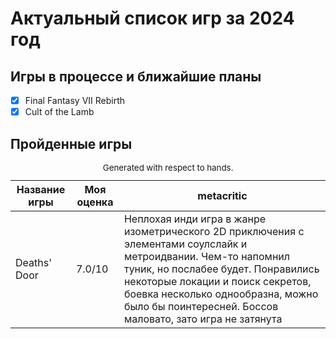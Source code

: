# Актуальный список игр за 2024 год
   
## Игры в процессе и ближайшие планы
- [x] Final Fantasy VII Rebirth
- [x] Cult of the Lamb

## Пройденные игры

<table role="table" aria-busy="false" aria-colcount="3" class="table b-table gl-mt-0! gl-table" id="__BVID__297">
   <caption><small>Generated with respect to hands.</small></caption>
   <!---->
   <thead role="rowgroup" class="">
      <!---->
      <tr role="row" class="">
         <th role="columnheader" scope="col" tabindex="0" aria-colindex="1" aria-sort="ascending" class="position-relative">
            <div>Название игры</div>
         </th>
         <th role="columnheader" scope="col" tabindex="0" aria-colindex="2" aria-sort="none" class="position-relative">
            <div>Моя оценка</div>
         </th>
         <th role="columnheader" scope="col" aria-colindex="3" class="position-relative">
            <div>metacritic</div>
         </th>
      </tr>
   </thead>
   <tbody role="rowgroup">
      <!---->
      <tr role="row" class="">
         <td aria-colindex="1" role="cell" class="">Deaths' Door</td>
         <td aria-colindex="2" role="cell" class="">7.0/10</td>
         <td aria-colindex="3" role="cell" class="">Неплохая инди игра в жанре изометрического 2D приключения с элементами соулслайк и метроидвании. Чем-то напомнил туник, но послабее будет. Понравились некоторые локации и поиск секретов, боевка несколько однообразна, можно было бы поинтересней. Боссов маловато, зато игра не затянута</td>
      </tr>
      <!----><!---->     
   </tbody>
   <!---->
</table>

